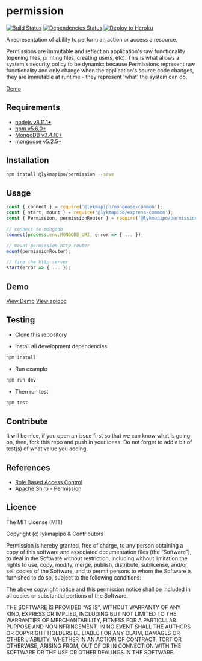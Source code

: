 # permission

[![Build Status](https://travis-ci.org/lykmapipo/permission.svg?branch=master)](https://travis-ci.org/lykmapipo/permission)
[![Dependencies Status](https://david-dm.org/lykmapipo/permission/status.svg?style=flat-square)](https://david-dm.org/lykmapipo/permission)
[![Deploy to Heroku](https://www.herokucdn.com/deploy/button.png)](https://heroku.com/deploy?template=https://github.com/lykmapipo/permission/tree/master)

A representation of ability to perform an action or access a resource.

Permissions are immutable and reflect an application's raw functionality (opening files, printing files, creating users, etc). This is what allows a system's security policy to be dynamic: because Permissions represent raw functionality and only change when the application's source code changes, they are immutable at runtime - they represent 'what' the system can do.

[Demo](https://permision.herokuapp.com/v1/permissions)

## Requirements

- [nodejs v8.11.1+](https://nodejs.org)
- [npm v5.6.0+](https://www.npmjs.com/)
- [MongoDB v3.4.10+](https://www.mongodb.com/)
- [mongoose v5.2.5+](https://github.com/Automattic/mongoose)

## Installation

```sh
npm install @lykmapipo/permission --save
```

## Usage

```js
const { connect } = require('@lykmapipo/mongoose-common');
const { start, mount } = require('@lykmapipo/express-common');
const { Permission, permissionRouter } = require('@lykmapipo/permission');

// connect to mongodb
connect(process.env.MONGODB_URI, error => { ... });

// mount permission http router
mount(permissionRouter);

// fire the http server
start(error => { ... });
```

## Demo
[View Demo](https://permision.herokuapp.com/v1/permissions)
[View apidoc](https://lykmapipo.github.io/permission/)

## Testing

- Clone this repository

- Install all development dependencies

```sh
npm install
```

- Run example

```sh
npm run dev
```

- Then run test

```sh
npm test
```

## Contribute

It will be nice, if you open an issue first so that we can know what is going on, then, fork this repo and push in your ideas. Do not forget to add a bit of test(s) of what value you adding.

## References
- [Role Based Access Control](https://en.wikipedia.org/wiki/Role-based_access_control)
- [Apache Shiro - Permission](https://shiro.apache.org/permissions.html)

## Licence

The MIT License (MIT)

Copyright (c) lykmapipo & Contributors

Permission is hereby granted, free of charge, to any person obtaining a copy of this software and associated documentation files (the “Software”), to deal in the Software without restriction, including without limitation the rights to use, copy, modify, merge, publish, distribute, sublicense, and/or sell copies of the Software, and to permit persons to whom the Software is furnished to do so, subject to the following conditions:

The above copyright notice and this permission notice shall be included in all copies or substantial portions of the Software.

THE SOFTWARE IS PROVIDED “AS IS”, WITHOUT WARRANTY OF ANY KIND, EXPRESS OR IMPLIED, INCLUDING BUT NOT LIMITED TO THE WARRANTIES OF MERCHANTABILITY, FITNESS FOR A PARTICULAR PURPOSE AND NONINFRINGEMENT. IN NO EVENT SHALL THE AUTHORS OR COPYRIGHT HOLDERS BE LIABLE FOR ANY CLAIM, DAMAGES OR OTHER LIABILITY, WHETHER IN AN ACTION OF CONTRACT, TORT OR OTHERWISE, ARISING FROM, OUT OF OR IN CONNECTION WITH THE SOFTWARE OR THE USE OR OTHER DEALINGS IN THE SOFTWARE.
